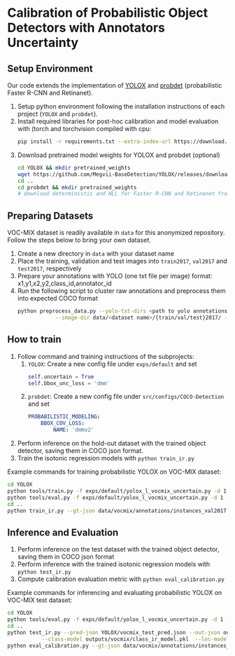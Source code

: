 # Calibration of Probabilistic Object Detectors with Annotators Uncertainty

[//]: # (## Description)
[//]: # (Abstract goes here)

## Setup Environment
Our code extends the implementation of [YOLOX](https://github.com/Megvii-BaseDetection/YOLOX) and [probdet](https://github.com/asharakeh/probdet) (probabilistic Faster R-CNN and Retinanet).
1. Setup python environment following the installation instructions of each project (`YOLOX` and `probdet`).
2. Install required libraries for post-hoc calibration and model evaluation with (torch and torchvision compiled with cpu:
    ```bash
    pip install -r requirements.txt --extra-index-url https://download.pytorch.org/whl/cpu
    ```
3. Download pretrained model weights for YOLOX and probdet (optional)
    ```bash
    cd YOLOX && mkdir pretrained_weights
    wget https://github.com/Megvii-BaseDetection/YOLOX/releases/download/0.1.1rc0/yolox_l.pth -P pretrained_weights
    cd ..
    cd probdet && mkdir pretrained_weights
    # download deterministic and NLL for Faster R-CNN and Retinanet from gdrive (check original repo readme.md)
    ```
   
## Preparing Datasets
VOC-MIX dataset is readily available in `data` for this anonymized repository. Follow the steps below to bring your own dataset.
1. Create a new directory in `data` with your dataset name
2. Place the training, validation and test images into `train2017`, `val2017` and `test2017`, respectively
3. Prepare your annotations with YOLO (one txt file per image) format: x1,y1,x2,y2,class_id,annotator_id
4. Run the following script to cluster raw annotations and preprocess them into expected COCO format
    ```bash
    python preprocess_data.py --yolo-txt-dirs <path to yolo annotations> --output-json data/<dataset name>/annotations/instances_{train/val/test}2017.json \
                --image-dir data/<dataset name>/{train/val/test}2017/ --n-class <number of classes>
    ```

## How to train
1. Follow command and training instructions of the subprojects:
   1. `YOLOX`: Create a new config file under `exps/default` and set 
      ```python
      self.uncertain = True
      self.bbox_unc_loss = 'dmm' 
      ```
   2. `probdet`: Create a new config file under `src/configs/COCO-Detection` and set
      ```yaml
      PROBABILISTIC_MODELING:
          BBOX_COV_LOSS:
              NAME: 'dmmv2'
      ```
2. Perform inference on the hold-out dataset with the trained object detector, saving them in COCO json format.
3. Train the isotonic regression models with `python train_ir.py`

Example commands for training probabilistic YOLOX on VOC-MIX dataset:
```bash
cd YOLOX
python tools/train.py -f exps/default/yolox_l_vocmix_uncertain.py -d 1 -b 16 --fp16 -o -c pretrained_weights/yolox_l.pth
python tools/eval.py -f exps/default/yolox_l_vocmix_uncertain.py -d 1 -b 16 --fp16 --save-path vocmix_val_pred.json
cd ..
python train_ir.py --gt-json data/vocmix/annotations/instances_val2017.json --pred-json YOLOX/vocmix_val_pred.json --out-dir outputs/vocmix/
```

## Inference and Evaluation
1. Perform inference on the test dataset with the trained object detector, saving them in COCO json format
2. Perform inference with the trained isotonic regression models with `python test_ir.py`
3. Compute calibration evaluation metric with `python eval_calibration.py`

Example commands for inferencing and evaluating probabilistic YOLOX on VOC-MIX test dataset:
```bash
cd YOLOX
python tools/eval.py -f exps/default/yolox_l_vocmix_uncertain.py -d 1 -b 16 --fp16 --test --save-path vocmix_test_pred.json
cd ..
python test_ir.py --pred-json YOLOX/vocmix_test_pred.json --out-json outputs/vocmix/ir_calibrated_test.json \
           --class-model outputs/vocmix/class_ir_model.pkl  --loc-model outputs/vocmix/loc_ir_model.pkl   
python eval_calibration.py --gt-json data/vocmix/annotations/instances_test2017.json --pred-json outputs/vocmix/ir_calibrated_test.json
```
